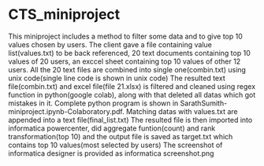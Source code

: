 # CTS_miniproject

This miniproject includes a method to filter some data and to give top 10 values chosen by users. The client gave a file containing value list(values.txt) to be back referenced, 20 text documents containing top 10 values of 20 users, an exccel sheet containing top 10 values of other 12 users.
All the 20 text files are combined into single one(combin.txt) using unix code(single line code is shown in unix code)
The resulted text file(combin.txt) and excel file(file 21.xlsx) is filtered and cleaned using regex function in python(google colab), along with that deleted all datas which got mistakes in it. Complete python program is shown in SarathSumith-miniproject.ipynb-Colaboratory.pdf. 
Matching datas with values.txt are appended into a text file(final_list.txt)
The resulted file is then imported into informatica powercenter, did aggregate funtion(count) and rank transformation(top 10) and the output file is saved as target.txt which contains top 10 values(most selected by users)
The screenshot of informatica designer is provided as informatica screenshot.png
